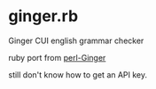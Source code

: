 ginger.rb
=========

Ginger CUI english grammar checker

ruby port from [perl-Ginger](https://github.com/naoya/perl-Ginger)

still don't know how to get an API key.

